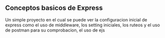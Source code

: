 ## Conceptos basicos de Express 

Un simple proyecto en el cual se puede ver la configuracion inicial de express como el uso de middleware, los setting iniciales, los ruteos y el uso de postman para su comprobacion,
el uso de ejs 
